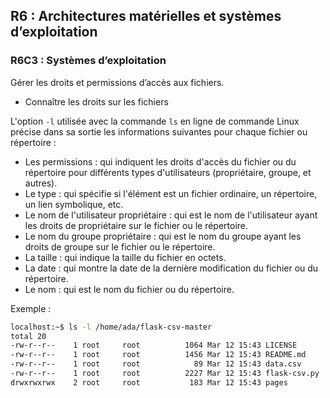 ## R6 : Architectures matérielles et systèmes d’exploitation

### R6C3 : Systèmes d’exploitation

Gérer les droits et permissions d’accès aux fichiers.

- Connaître les droits sur les fichiers

L'option `-l` utilisée avec la commande `ls` en ligne de commande Linux précise dans sa sortie les informations suivantes pour chaque fichier ou répertoire :
- Les permissions : qui indiquent les droits d'accès du fichier ou du répertoire pour différents types d'utilisateurs (propriétaire, groupe, et autres).
- Le type : qui spécifie si l'élément est un fichier ordinaire, un répertoire, un lien symbolique, etc.
- Le nom de l'utilisateur propriétaire : qui est le nom de l'utilisateur ayant les droits de propriétaire sur le fichier ou le répertoire.
- Le nom du groupe propriétaire : qui est le nom du groupe ayant les droits de groupe sur le fichier ou le répertoire.
- La taille : qui indique la taille du fichier en octets.
- La date : qui montre la date de la dernière modification du fichier ou du répertoire.
- Le nom : qui est le nom du fichier ou du répertoire.

Exemple : 
```bash
localhost:~$ ls -l /home/ada/flask-csv-master
total 20
-rw-r--r--    1 root     root          1064 Mar 12 15:43 LICENSE
-rw-r--r--    1 root     root          1456 Mar 12 15:43 README.md
-rw-r--r--    1 root     root            89 Mar 12 15:43 data.csv
-rw-r--r--    1 root     root          2227 Mar 12 15:43 flask-csv.py
drwxrwxrwx    2 root     root           183 Mar 12 15:43 pages
